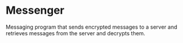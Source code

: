 # Messenger
Messaging program that sends encrypted messages to a server and retrieves messages from the server and decrypts them.
